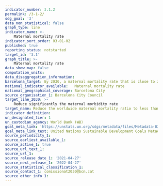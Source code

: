 ```yaml
---
indicator_number: 3.1.2
permalink: /3-1-2/
sdg_goal: '3'
data_non_statistical: false
graph_type: line
indicator_name: >-
    Maternal mortality rate 
indicator_sort_order: 03-01-02
published: true
reporting_status: notstarted
target_id: '3.1'
graph_title: >-
    Maternal mortality rate 
data_show_map: false
computation_units:  
data_disaggregation_information:
barcelona_target: By 2030, a maternal mortality rate that is close to zero
national_indicator_available:   Maternal mortality rate 
national_geographical_coverage: Barcelona City
source_organisation_1: Barcelona City Council
target_line_2030: >-
    Reduce significantly the maternal morbidity rate
target_name: Reduce the worldwide maternal mortality ratio to less than 70 out of every 100,000 live births
indicator_definition:
un_designated_tier: 1
un_custodian_agency: World Bank (WB)
goal_meta_link: 'https://unstats.un.org/sdgs/metadata/files/Metadata-03-01-01.pdf'
goal_meta_link_text: United Nations Sustainable Development Goals Metadata (pdf 894kB)
source_periodicity_1: 
source_earliest_available_1: 
source_active_1: true
source_url_text_1: 
source_url_1:
source_release_date_1: '2021-04-27'
source_next_release_1: '2022-04-27'
source_statistical_classification_1: 
source_contact_1: comissionat2030@bcn.cat
source_other_info_1:
---
```

